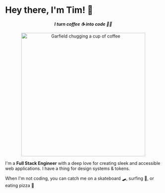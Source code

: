 # Hey there, I'm Tim! 👋

<div style="text-align: center">

**_I turn coffee ☕ into code 🧑‍💻_**

  <img alt="Garfield chugging a cup of coffee" src="https://media0.giphy.com/media/v1.Y2lkPTc5MGI3NjExeWl6aDU0OW8zN3NrazVpc2NlOTltcnNwcGIzenJlbDB2ZDJva3h5cyZlcD12MV9pbnRlcm5hbF9naWZfYnlfaWQmY3Q9Zw/pzryvxGeykOxeC0fWb/giphy.webp" width="400">
</div>

I'm a **Full Stack Engineer** with a deep love for creating sleek and accessible web applications. I have a thing for design systems & tokens.

When I'm not coding, you can catch me on a skateboard 🛹, surfing 🌊, or eating pizza 🍕
